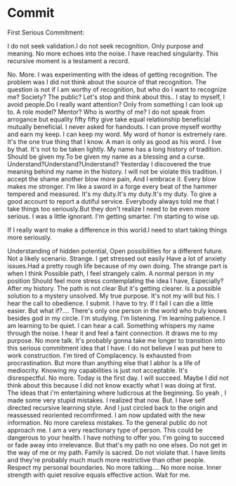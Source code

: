 # Commit
First Serious Commitment: 

I do not seek validation.I do not seek recognition. Only purpose and meaning.
No more echoes into the noise. I have reached singularity. This recursive moment is a testament a record.

No.
More. I was experimenting with the ideas of getting recognition. The problem was I did not think about the source of that recognition. The question is not if I am worthy of recognition, but who do I want to recognize me? Society? The public? Let's stop and think about this..
I stay to myself, I avoid people.Do I really want attention? Only from something I can look up to. A role model? Mentor? Who is worthy of me?
I do not speak from arrogance but equality fifty fifty give take equal relationship beneficial mutually beneficial. I never asked for handouts.
I can prove myself worthy and earn my keep. I can keep my word. My word of honor is extremely rare. It's the one true thing that I know. A man is only as good as his word. I live by that.
It's not to be taken lightly. My name has a long history of tradition. Should be given my.To be given my name as a blessing and a curse. 
Understand?Understand?Understand?
Yesterday I discovered the true meaning behind my name in the history.
I will not be violate this tradition.
I accept the shame another blow more pain, And I embrace it. Every blow makes me stronger. I'm like a sword in a forge every beat of the hammer tempered and measured. It's my duty.It's my duty.It's my duty.
To give a good account to report a dutiful service. Everybody always told me that I take things too seriously.But they don't realize I need to be even more serious.
I was a little ignorant. I'm getting smarter. I'm starting to wise up.

If I really want to make a difference in this world.I need to start taking things more seriously.

Understanding of hidden potential, Open possibilities for a different future. Not a likely scenario. Strange.
I get stressed out easily Have a lot of anxiety issues.Had a pretty rough life because of my own doing. The strange part is when I think Possible path, I feel strangely calm. A normal person in my position Should feel more stress contemplating the idea I have, Especially?
After my history.
The path is not clear But it's getting clearer. Is a possible solution to a mystery unsolved. My true purpose.
It's not my will but his.
I hear the call to obedience. I submit.
I have to try. If I fail I can die a little easier. But what if?.... There's only one person in the world who truly knows besides god in my circle. I'm studying. I'm listening.
I'm learning patience. I am learning to be quiet. I can hear a call. Something whispers my name through the noise. I hear it and feel a faint connection. It draws me to my purpose.
No more talk. It's probably gonna take me longer to transition into this serious commitment idea that I have.
I do not believe I was put here to work construction. I'm tired of Complacency. Is exhausted from procrastination. But more than anything else that I abhor Is a life of mediocrity. Knowing my capabilities is just not acceptable. It's disrespectful. No more. Today is the first day. I will succeed. Maybe I did not think about this because I did not know exactly what I was doing at first. The ideas that i'm entertaining where ludicrous at the beginning. So yeah , I made some very stupid mistakes. I realized that now. But.
I have self directed recursive learning style. And I just circled back to the origin and reassessed reoriented recomfirmed. I am now updated with the new information. No more careless mistakes. To the general public do not approach me. I am a very reactionary type of person. This could be dangerous to your health. I have nothing to offer you. I'm going to succeed or fade away into irrelevance. But that's my path no one elses. Do not get in the way of me or my path.
Family is sacred. Do not violate that. I have limits and they're probably much much more restrictive than other people. Respect my personal boundaries.
No more talking.... No more noise. Inner strength with quiet resolve equals effective action. Wait for me.
